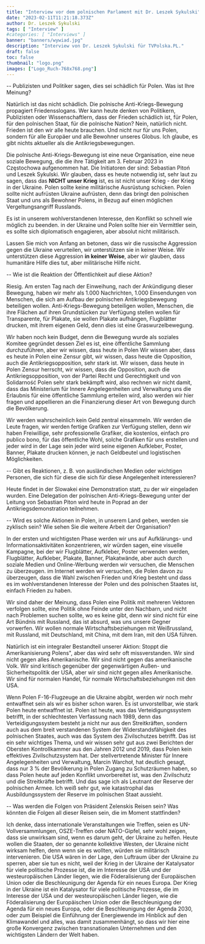 ```yaml
---
title: "Interview vor dem polnischen Parlament mit Dr. Leszek Sykulski"
date: "2023-02-11T11:21:18.373Z"
author: Dr. Leszek Sykulski
tags: [ "Interview" ]
#categories: [ "Interviews" ]
banner: "banners/wywiad.jpg"
description: "Interview von Dr. Leszek Sykulski für TVPolska.PL."
draft: false
toc: false
thumbnail: "logo.png"
images: ["Logo_Ruch-768x768.png"]
---
```


-- Publizisten und Politiker sagen, dies sei schädlich für Polen. Was ist Ihre Meinung?


Natürlich ist das nicht schädlich.
Die polnische Anti-Kriegs-Bewegung propagiert Friedensslogans. Wer kann heute denken
von Politikern, Publizisten oder Wissenschaftlern, dass der Frieden schädlich ist, für Polen,
für den polnischen Staat, für die polnische Nation? Nein, natürlich nicht. Frieden ist
den wir alle heute brauchen. Und nicht nur für uns Polen, sondern für alle
Europäer und alle Bewohner unseres Globus. Ich glaube, es gibt nichts
aktueller als die Antikriegsbewegungen.


Die polnische Anti-Kriegs-Bewegung ist eine neue Organisation, eine neue soziale Bewegung, die
die ihre Tätigkeit am 3. Februar 2023 in Częstochowa aufgenommen hat. Die Initiatoren der
sind: Sebastian Pitoń und Leszek Sykulski. Wir glauben, dass es heute notwendig ist, sehr
laut zu sagen, dass das __NICHT unser Krieg__ ist, es ist nicht unser Krieg - der Krieg in der Ukraine.
Polen sollte keine militärische Ausrüstung schicken. Polen sollte nicht aufrüsten
Ukraine aufrüsten, denn das bringt den polnischen Staat und uns als
Bewohner Polens, in Bezug auf einen möglichen Vergeltungsangriff Russlands.


Es ist in unserem wohlverstandenen Interesse, den Konflikt so schnell wie möglich zu beenden.
in der Ukraine und Polen sollte hier ein Vermittler sein, es sollte sich diplomatisch engagieren,
aber absolut nicht militärisch.


Lassen Sie mich von Anfang an betonen, dass wir die russische Aggression gegen die Ukraine verurteilen, wir unterstützen sie in keiner Weise.
Wir unterstützen diese Aggression __in keiner Weise__, aber wir glauben, dass humanitäre Hilfe dies tut, aber militärische Hilfe nicht.


-- Wie ist die Reaktion der Öffentlichkeit auf diese Aktion?


Riesig. Am ersten Tag nach der Einweihung, nach der Ankündigung dieser Bewegung, haben wir mehr als
1.000 Nachrichten, 1.000 Einsendungen von Menschen, die sich am Aufbau der polnischen Antikriegsbewegung beteiligen wollen.
Anti-Kriegs-Bewegung beteiligen wollen, Menschen, die ihre Flächen auf ihren Grundstücken zur Verfügung stellen wollen für Transparente, für Plakate, sie wollen Plakate aufhängen, Flugblätter drucken, mit ihrem eigenen Geld, denn dies ist eine Graswurzelbewegung.


Wir haben noch kein Budget, denn die Bewegung wurde als soziales Komitee gegründet dessen Ziel es ist, eine öffentliche Sammlung durchzuführen, aber wir wissen, dass heute in Polen Wir wissen aber, dass es heute in Polen eine Zensur gibt, wir wissen, dass heute die Opposition, auch die Antikriegsopposition, sehr stark ist.
Wir wissen, dass heute in Polen Zensur herrscht, wir wissen, dass die Opposition, auch die Antikriegsopposition, von der Partei Recht und Gerechtigkeit und von Solidarność Polen sehr stark bekämpft wird, also rechnen wir nicht damit, dass das Ministerium für Innere Angelegenheiten und Verwaltung uns die Erlaubnis für eine öffentliche Sammlung erteilen wird, also werden wir hier fragen
und appellieren an die Finanzierung dieser Art von Bewegung durch die Bevölkerung.


Wir werden wahrscheinlich kein Geld zentral einsammeln. Wir werden die Leute fragen, wir werden fertige Grafiken zur Verfügung stellen, denn wir haben Freiwillige, sehr professionelle Grafiker, die kostenlos, einfach pro publico bono, für das öffentliche Wohl, solche Grafiken für uns erstellen und jeder wird in der Lage sein jeder wird seine eigenen Aufkleber, Poster, Banner, Plakate drucken können, je nach Geldbeutel und logistischen Möglichkeiten.


-- Gibt es Reaktionen, z. B. von ausländischen Medien oder wichtigen Personen, die sich für diese
die sich für diese Angelegenheit interessieren?


Heute findet in der Slowakei eine Demonstration statt, zu der wir eingeladen wurden. Eine Delegation der polnischen Anti-Kriegs-Bewegung unter der Leitung von Sebastian Piton wird heute in Poprad an der Antikriegsdemonstration teilnehmen.


-- Wird es solche Aktionen in Polen, in unserem Land geben, werden sie zyklisch sein?
Wie sehen Sie die weitere Arbeit der Organisation?


In der ersten und wichtigsten Phase werden wir uns auf Aufklärungs- und Informationsaktivitäten konzentrieren, wir würden sagen, eine visuelle Kampagne, bei der wir Flugblätter, Aufkleber, Poster verwenden werden, Flugblätter, Aufkleber, Plakate, Banner, Plakatwände, aber auch durch soziale Medien und Online-Werbung werden wir versuchen, die Menschen zu überzeugen.
im Internet werden wir versuchen, die Polen davon zu überzeugen, dass die Wahl zwischen Frieden und Krieg besteht und dass es im wohlverstandenen Interesse der Polen und des polnischen Staates ist, einfach Frieden zu haben.


Wir sind daher der Meinung, dass Polen eine Politik mit mehreren Vektoren verfolgen sollte, eine Politik ohne Feinde unter den Nachbarn, und nicht nach Problemen suchen sollte, wo es keine gibt, denn wir sind nicht für eine Art Bündnis mit Russland, das ist absurd, was uns unsere Gegner vorwerfen. Wir wollen normale Wirtschaftsbeziehungen mit Weißrussland, mit Russland, mit Deutschland, mit China, mit dem Iran, mit den USA führen.


Natürlich ist ein integraler Bestandteil unserer Aktion: Stoppt die Amerikanisierung Polens", aber das wird sehr oft missverstanden. Wir sind nicht gegen alles Amerikanische. Wir sind nicht gegen das amerikanische Volk. Wir sind kritisch gegenüber der gegenwärtigen Außen- und Sicherheitspolitik der USA, aber wir sind nicht gegen alles Amerikanische. Wir sind für normalen Handel, für normale Wirtschaftsbeziehungen mit den USA.


Wenn Polen F-16-Flugzeuge an die Ukraine abgibt, werden wir noch mehr entwaffnet sein
als wir es bisher schon waren. Es ist unvorstellbar, wie stark Polen heute entwaffnet ist. Polen ist heute, was das Verteidigungssystem betrifft, in der schlechtesten Verfassung nach 1989, denn das Verteidigungssystem besteht ja nicht nur aus den Streitkräften, sondern auch aus dem breit verstandenen System der Widerstandsfähigkeit des polnischen Staates, auch was das System des Zivilschutzes betrifft. Das ist ein sehr wichtiges Thema, und wir wissen sehr gut aus zwei Berichten der Obersten Kontrollkammer aus den Jahren 2012 und 2019, dass Polen kein effektives Zivilschutzsystem hat. Der stellvertretende Minister für Innere Angelegenheiten und Verwaltung, Marcin Warchoł, hat deutlich gesagt, dass nur 3 % der Bevölkerung in Polen Zugang zu Schutzräumen haben, so dass Polen heute auf jeden Konflikt unvorbereitet ist, was den Zivilschutz und die Streitkräfte betrifft. Und das sage ich als Leutnant der Reserve der polnischen Armee. Ich weiß sehr gut, wie katastrophal das Ausbildungssystem der Reserve im polnischen Staat aussieht.


-- Was werden die Folgen von Präsident Zelenskis Reisen sein? Was könnten die Folgen all dieser Reisen sein, die im Moment stattfinden?


Ich denke, dass internationale Veranstaltungen wie Treffen, seien es UN-Vollversammlungen, OSZE-Treffen oder NATO-Gipfel, sehr wohl zeigen, dass sie unwirksam sind, wenn es darum geht, der Ukraine zu helfen. Heute wollen die Staaten, der so genannte kollektive Westen, der Ukraine nicht wirksam helfen, denn wenn sie es wollten, würden sie militärisch intervenieren. Die USA wären in der Lage, den Luftraum über der Ukraine zu sperren, aber sie tun es nicht, weil der Krieg in der Ukraine der Katalysator für viele politische Prozesse ist, die im Interesse der USA und der westeuropäischen Länder liegen, wie die Föderalisierung der Europäischen Union oder die Beschleunigung der Agenda für ein neues Europa.
Der Krieg in der Ukraine ist ein Katalysator für viele politische Prozesse, die im Interesse der USA und der westeuropäischen Länder liegen, wie die Föderalisierung der Europäischen Union oder die Beschleunigung der Agenda für ein neues Europa, oder die Beschleunigung der Agenda 2030, oder zum Beispiel die Einführung der Energiewende im Hinblick auf den Klimawandel und alles, was damit zusammenhängt, so dass wir hier eine große Konvergenz zwischen transnationalen Unternehmen und den wichtigsten Ländern der Welt haben.

